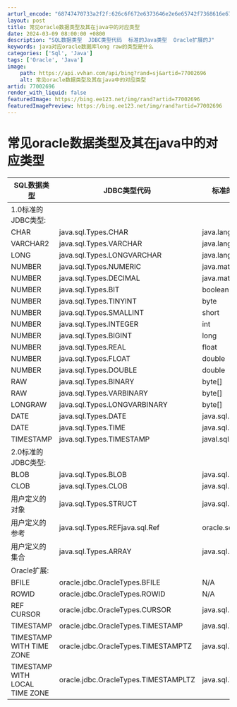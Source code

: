 ```yaml
---
arturl_encode: "68747470733a2f2f:626c6f672e6373646e2e6e65742f7368616e676c69616e6c6d:2f61727469636c652f64657461696c732f3737303032363936"
layout: post
title: 常见oracle数据类型及其在java中的对应类型
date: 2024-03-09 08:00:00 +0800
description: "SQL数据类型  JDBC类型代码  标准的Java类型  Oracle扩展的J"
keywords: java对应oracle数据库long raw的类型是什么
categories: ['Sql', 'Java']
tags: ['Oracle', 'Java']
image:
    path: https://api.vvhan.com/api/bing?rand=sj&artid=77002696
    alt: 常见oracle数据类型及其在java中的对应类型
artid: 77002696
render_with_liquid: false
featuredImage: https://bing.ee123.net/img/rand?artid=77002696
featuredImagePreview: https://bing.ee123.net/img/rand?artid=77002696
---
```


# 常见oracle数据类型及其在java中的对应类型

| SQL数据类型 | JDBC类型代码 | 标准的Java类型 | Oracle扩展的Java类型 |
| --- | --- | --- | --- |
| 1.0标准的JDBC类型: |  |  |  |
| CHAR | java.sql.Types.CHAR | java.lang.String | oracle.sql.CHAR |
| VARCHAR2 | java.sql.Types.VARCHAR | java.lang.String | oracle.sql.CHAR |
| LONG | java.sql.Types.LONGVARCHAR | java.lang.String | oracle.sql.CHAR |
| NUMBER | java.sql.Types.NUMERIC | java.math.BigDecimal | oracle.sql.NUMBER |
| NUMBER | java.sql.Types.DECIMAL | java.math.BigDecimal | oracle.sql.NUMBER |
| NUMBER | java.sql.Types.BIT | boolean | oracle.sql.NUMBER |
| NUMBER | java.sql.Types.TINYINT | byte | oracle.sql.NUMBER |
| NUMBER | java.sql.Types.SMALLINT | short | oracle.sql.NUMBER |
| NUMBER | java.sql.Types.INTEGER | int | oracle.sql.NUMBER |
| NUMBER | java.sql.Types.BIGINT | long | oracle.sql.NUMBER |
| NUMBER | java.sql.Types.REAL | float | oracle.sql.NUMBER |
| NUMBER | java.sql.Types.FLOAT | double | oracle.sql.NUMBER |
| NUMBER | java.sql.Types.DOUBLE | double | oracle.sql.NUMBER |
| RAW | java.sql.Types.BINARY | byte[] | oracle.sql.RAW |
| RAW | java.sql.Types.VARBINARY | byte[] | oracle.sql.RAW |
| LONGRAW | java.sql.Types.LONGVARBINARY | byte[] | oracle.sql.RAW |
| DATE | java.sql.Types.DATE | java.sql.Date | oracle.sql.DATE |
| DATE | java.sql.Types.TIME | java.sql.Time | oracle.sql.DATE |
| TIMESTAMP | java.sql.Types.TIMESTAMP | javal.sql.Timestamp | oracle.sql.TIMESTAMP |
| 2.0标准的JDBC类型: |  |  |  |
| BLOB | java.sql.Types.BLOB | java.sql.Blob | oracle.sql.BLOB |
| CLOB | java.sql.Types.CLOB | java.sql.Clob | oracle.sql.CLOB |
| 用户定义的对象 | java.sql.Types.STRUCT | java.sql.Struct | oracle.sql.STRUCT |
| 用户定义的参考 | java.sql.Types.REFjava.sql.Ref | oracle.sql.REF |  |
| 用户定义的集合 | java.sql.Types.ARRAY | java.sql.Array | oracle.sql.ARRAY |
| Oracle扩展: |  |  |  |
| BFILE | oracle.jdbc.OracleTypes.BFILE | N/A | oracle.sql.BFILE |
| ROWID | oracle.jdbc.OracleTypes.ROWID | N/A | oracle.sql.ROWID |
| REF CURSOR | oracle.jdbc.OracleTypes.CURSOR | java.sql.ResultSet | oracle.jdbc.OracleResultSet |
| TIMESTAMP | oracle.jdbc.OracleTypes.TIMESTAMP | java.sql.Timestamp | oracle.sql.TIMESTAMP |
| TIMESTAMP WITH TIME ZONE | oracle.jdbc.OracleTypes.TIMESTAMPTZ | java.sql.Timestamp | oracle.sql.TIMESTAMPTZ |
| TIMESTAMP WITH LOCAL TIME ZONE | oracle.jdbc.OracleTypes.TIMESTAMPLTZ | java.sql.Timestamp | oracle.sql.TIMESTAMPLTZ |